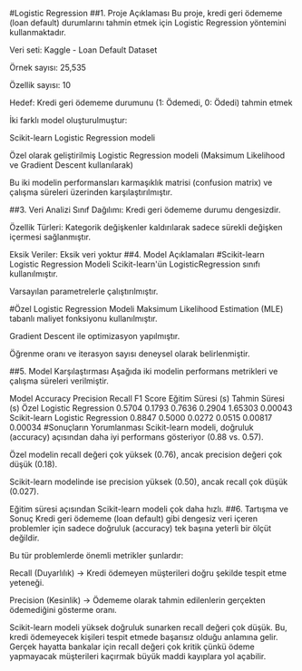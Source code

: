  #Logistic Regression
##1. Proje Açıklaması
Bu proje, kredi geri ödememe (loan default) durumlarını tahmin etmek için Logistic Regression yöntemini kullanmaktadır.

Veri seti: Kaggle - Loan Default Dataset

Örnek sayısı: 25,535

Özellik sayısı: 10

Hedef: Kredi geri ödememe durumunu (1: Ödemedi, 0: Ödedi) tahmin etmek

İki farklı model oluşturulmuştur:

Scikit-learn Logistic Regression modeli

Özel olarak geliştirilmiş Logistic Regression modeli (Maksimum Likelihood ve Gradient Descent kullanılarak)

Bu iki modelin performansları karmaşıklık matrisi (confusion matrix) ve çalışma süreleri üzerinden karşılaştırılmıştır.

##3. Veri Analizi
Sınıf Dağılımı: Kredi geri ödememe durumu dengesizdir.

Özellik Türleri: Kategorik değişkenler kaldırılarak sadece sürekli değişken içermesi sağlanmıştır.

Eksik Veriler: Eksik veri yoktur
##4. Model Açıklamaları
#Scikit-learn Logistic Regression Modeli
Scikit-learn'ün LogisticRegression sınıfı kullanılmıştır.

Varsayılan parametrelerle çalıştırılmıştır.

#Özel Logistic Regression Modeli
Maksimum Likelihood Estimation (MLE) tabanlı maliyet fonksiyonu kullanılmıştır.

Gradient Descent ile optimizasyon yapılmıştır.

Öğrenme oranı ve iterasyon sayısı deneysel olarak belirlenmiştir.

##5. Model Karşılaştırması
Aşağıda iki modelin performans metrikleri ve çalışma süreleri verilmiştir.

Model	Accuracy	Precision	Recall	F1 Score	Eğitim Süresi (s)	Tahmin Süresi (s)
Özel Logistic Regression	0.5704	0.1793	0.7636	0.2904	1.65303	0.00043
Scikit-learn Logistic Regression	0.8847	0.5000	0.0272	0.0515	0.00817	0.00034
#Sonuçların Yorumlanması
Scikit-learn modeli, doğruluk (accuracy) açısından daha iyi performans gösteriyor (0.88 vs. 0.57).

Özel modelin recall değeri çok yüksek (0.76), ancak precision değeri çok düşük (0.18).

Scikit-learn modelinde ise precision yüksek (0.50), ancak recall çok düşük (0.027).

Eğitim süresi açısından Scikit-learn modeli çok daha hızlı.
##6. Tartışma ve Sonuç
Kredi geri ödememe (loan default) gibi dengesiz veri içeren problemler için sadece doğruluk (accuracy) tek başına yeterli bir ölçüt değildir.

Bu tür problemlerde önemli metrikler şunlardır:

Recall (Duyarlılık) → Kredi ödemeyen müşterileri doğru şekilde tespit etme yeteneği.

Precision (Kesinlik) → Ödememe olarak tahmin edilenlerin gerçekten ödemediğini gösterme oranı.

Scikit-learn modeli yüksek doğruluk sunarken recall değeri çok düşük. Bu, kredi ödemeyecek kişileri tespit etmede başarısız olduğu anlamına gelir. Gerçek hayatta bankalar için recall değeri çok kritik çünkü ödeme yapmayacak müşterileri kaçırmak büyük maddi kayıplara yol açabilir.
